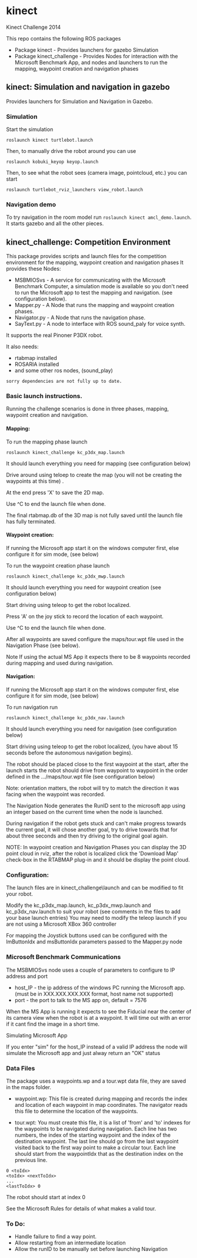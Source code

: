 # kinect


Kinect Challenge 2014 

This repo contains the following ROS packages
 - Package kinect               - Provides launchers for gazebo Simulation
 - Package kinect_challenge     - Provides Nodes for interaction with the Microsoft Benchmark App, and nodes and launchers to run the mapping, waypoint creation and navigation phases


## kinect:  Simulation and navigation in gazebo

Provides launchers for Simulation and Navigation in Gazebo.

### Simulation


Start the simulation

    roslaunch kinect turtlebot.launch

Then, to manually drive the robot around you can use

    roslaunch kobuki_keyop keyop.launch

Then, to see what the robot sees (camera image, pointcloud, etc.) you can start

    roslaunch turtlebot_rviz_launchers view_robot.launch
    
### Navigation demo


To try navigation in the room model run `roslaunch kinect amcl_demo.launch`. It starts gazebo and all the other pieces.


## kinect_challenge:  Competition Environment


This package provides scripts and launch files for the competition environment for the mapping, waypoint creation and navigation phases
It provides these Nodes:
 - MSBMIOSvs    - A service for communicating with the Microsoft Benchmark Computer, a simulation mode is available so you 
              don't need to run the Microsoft app to test the mapping and navigation. (see configuration below).
 - Mapper.py    - A Node that runs the mapping and waypoint creation phases.
 - Navigator.py - A Node that runs the navigation phase.
 - SayText.py   - A node to interface with ROS sound_paly for voice synth.

It supports the real Pinoner P3DX robot.

It also needs:
   - rtabmap installed
   - ROSARIA installed
   - and some other ros nodes, (sound_play)

    sorry dependencies are not fully up to date.


### Basic launch instructions.
Running the challenge scenarios is done in three phases, mapping, waypoint creation and navigation.

#### Mapping:

To run the mapping phase launch

 `roslaunch kinect_challenge kc_p3dx_map.launch`

It should launch everything you need for mapping (see configuration below)

Drive around using teloep to create the map (you will not be creating the waypoints at this time) .

At the end press 'X' to save the 2D map.

Use ^C to end the launch file when done.

The final rtabmap.db of the 3D map is not fully saved until the launch file has fully terminated.


#### Waypoint creation:
If running the Microsoft app start it on the windows computer first, else configure it for sim mode, (see below)

To run the waypoint creation phase launch

 `roslaunch kinect_challenge kc_p3dx_mwp.launch`
 
It should launch everything you need for waypoint creation (see configuration below)
 
Start driving using teleop to get the robot localized.

Press 'A' on the joy stick to record the location of each waypoint.

Use ^C to end the launch file when done.

After all waypoints are saved configure the maps/tour.wpt file used in the Navigation Phase (see below).

Note If using the actual MS App it expects there to be 8 waypoints recorded during mapping and used during navigation.

#### Navigation:

If running the Microsoft app start it on the windows computer first, else configure it for sim mode, (see below)

To run navigation run

 `roslaunch kinect_challenge kc_p3dx_nav.launch`

It should launch everything you need for navigation (see configuration below)

Start driving using teleop to get the robot localized, (you have about 15 seconds before the autonomous navigation begins).

The robot should be placed close to the first waypoint at the start, after the launch starts the robot should drive from waypoint to waypoint in the order 
defined in the .../maps/tour.wpt file (see configuration below)

Note: orientation matters, the robot will try to match the direction it was facing when the waypoint was recorded.

The Navigation Node generates the RunID sent to the microsoft app using an integer based on the current time when the node is launched.

During navigation if the robot gets stuck and can't make progress towards the current goal, it will chose another goal, try to drive towards that for about three seconds
and then try driving to the original goal again.

NOTE: In waypoint creation and Navigation Phases you can display the 3D point cloud in rviz, after the robot is localized click the 'Download Map' check-box in the RTABMAP
plug-in and it should be display the point cloud.

### Configuration:

The launch files are in kinect_challenge\launch and can be modified to fit your robot.

Modify the kc_p3dx_map.launch, kc_p3dx_mwp.launch and kc_p3dx_nav.launch to suit your robot (see comments in the files to add your base launch entries)
You may need to modify the teleop launch if you are not using a Microsoft XBox 360 controller

For mapping the Joystick buttons used can be configured with the lmButtonIdx and msButtonIdx parameters passed to the Mapper.py node

### Microsoft Benchmark Communications

The MSBMIOSvs node uses a couple of parameters to configure to IP address and port
 - host_IP   - the ip address of the windows PC running the Microsoft app. (must be in XXX.XXX.XXX.XXX format, host name not supported)
 - port      - the port to talk to the MS app on, default = 7576

When the MS App is running it expects to see the Fiducial near the center of its camera view when the robot is at a waypoint.
It will time out with an error if it cant find the image in a short time.

Simulating Microsoft App

If you enter "sim" for the host_IP instead of a valid IP address the node will simulate the Microsoft app and just alway return an "OK" status

### Data Files
 
The package uses a waypoints.wp and a tour.wpt data file, they are saved in the maps folder.

 - waypoint.wp:
This file is created during mapping and records the index and location of each waypoint in map coordinates.
The navigator reads this file to determine the location of the waypoints.

 - tour.wpt:
You must create this file, it is a list of 'from' and 'to' indexes for the waypoints to be navigated during navigation.
Each line has two numbers, the index of the starting waypoint and the index of the destination waypoint.
The last line should go from the last waypoint visited back to the first way point to make a circular tour.
Each line should start from the waypointIdx that as the destination index on the previous line.

```
0 <toIdx>
<toIdx> <nextToIdx>
...
<lastToIdx> 0
```

The robot should start at index 0

See the Microsoft Rules for details of what makes a valid tour.

### To Do:
 - Handle failure to find a way point.
 - Allow restarting from an intermediate location
 - Allow the runID to be manually set before launching Navigation

